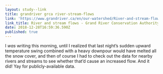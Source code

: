 ```yaml
---
layout: study--link
title: grandriver grca river-stream-flows
link: 'https://www.grandriver.ca/en/our-watershed/River-and-stream-flows.aspx'
link_title: River and stream flows - Grand River Conservation Authority
date: 2018-12-28T16:59:36.590Z
published: true
---
```

I _was_ writing this morning, until I realized that last night’s sudden upward temperature swing combined with a heavy downpour would have melted all the snow cover, and then of course I had to check out the data for nearby rivers and streams to see whether that’d cause an increased flow. And it did! Yay for publicly-available data.
